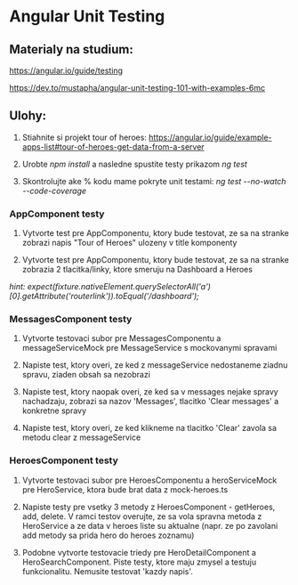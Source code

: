 # Angular Unit Testing

## Materialy na studium:

https://angular.io/guide/testing

https://dev.to/mustapha/angular-unit-testing-101-with-examples-6mc


## Ulohy:

1. Stiahnite si projekt tour of heroes: https://angular.io/guide/example-apps-list#tour-of-heroes-get-data-from-a-server

2. Urobte *npm install* a nasledne spustite testy prikazom *ng test*

3. Skontrolujte ake % kodu mame pokryte unit testami: *ng test --no-watch --code-coverage*


### AppComponent testy

1. Vytvorte test pre AppComponentu, ktory bude testovat, ze sa na stranke zobrazi napis "Tour of Heroes" ulozeny v title komponenty

2. Vytvorte test pre AppComponentu, ktory bude testovat, ze sa na stranke zobrazia 2 tlacitka/linky, ktore smeruju na Dashboard a Heroes

*hint: expect(fixture.nativeElement.querySelectorAll('a')[0].getAttribute('routerlink')).toEqual('/dashboard');*


### MessagesComponent testy

1. Vytvorte testovaci subor pre MessagesComponentu a messageServiceMock pre MessageService s mockovanymi spravami

2. Napiste test, ktory overi, ze ked z messageService nedostaneme ziadnu spravu, ziaden obsah sa nezobrazi

3. Napiste test, ktory naopak overi, ze ked sa v messages nejake spravy nachadzaju, zobrazi sa nazov 'Messages', tlacitko 'Clear messages' a konkretne spravy

4. Napiste test, ktory overi, ze ked klikneme na tlacitko 'Clear' zavola sa metodu clear z messageService 


### HeroesComponent testy

1. Vytvorte testovaci subor pre HeroesComponentu a heroServiceMock pre HeroService, ktora bude brat data z mock-heroes.ts

2. Napiste testy pre vsetky 3 metody z HeroesComponent - getHeroes, add, delete. V ramci testov overujte, ze sa vola spravna metoda z HeroService a ze data v heroes liste su aktualne (napr. ze po zavolani add metody sa prida hero do heroes zoznamu)

3. Podobne vytvorte testovacie triedy pre HeroDetailComponent a HeroSearchComponent. Piste testy, ktore maju zmysel a testuju funkcionalitu. Nemusite testovat 'kazdy napis'.
